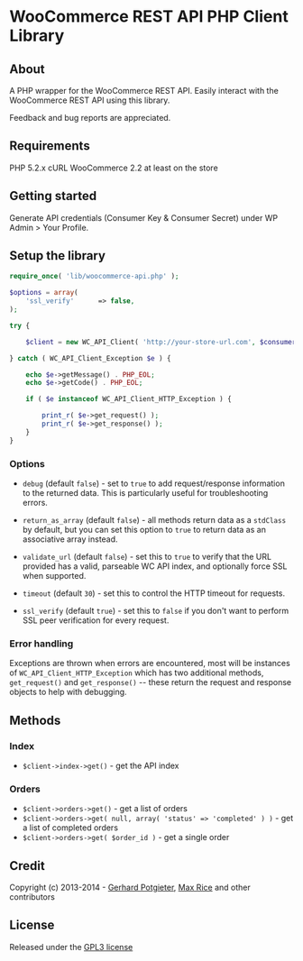 WooCommerce REST API PHP Client Library
=======================================

## About

A PHP wrapper for the WooCommerce REST API. Easily interact with the WooCommerce REST API using this library.

Feedback and bug reports are appreciated.

## Requirements

PHP 5.2.x
cURL
WooCommerce 2.2 at least on the store

## Getting started

Generate API credentials (Consumer Key & Consumer Secret) under WP Admin > Your Profile.

## Setup the library

```php
require_once( 'lib/woocommerce-api.php' );

$options = array(
	'ssl_verify'      => false,
);

try {

	$client = new WC_API_Client( 'http://your-store-url.com', $consumer_key, $consumer_secret, $options );

} catch ( WC_API_Client_Exception $e ) {

	echo $e->getMessage() . PHP_EOL;
	echo $e->getCode() . PHP_EOL;

	if ( $e instanceof WC_API_Client_HTTP_Exception ) {

		print_r( $e->get_request() );
		print_r( $e->get_response() );
	}
}
```

### Options

* `debug` (default `false`) - set to `true` to add request/response information to the returned data. This is particularly useful for troubleshooting errors.

* `return_as_array` (default `false`) - all methods return data as a `stdClass` by default, but you can set this option to `true` to return data as an associative array instead.

* `validate_url` (default `false`) - set this to `true` to verify that the URL provided has a valid, parseable WC API index, and optionally force SSL when supported.

* `timeout` (default `30`) - set this to control the HTTP timeout for requests.

* `ssl_verify` (default `true`) - set this to `false` if you don't want to perform SSL peer verification for every request.


### Error handling
Exceptions are thrown when errors are encountered, most will be instances of `WC_API_Client_HTTP_Exception` which has two additional methods, `get_request()` and `get_response()` -- these return the request and response objects to help with debugging.


## Methods

### Index

* `$client->index->get()` - get the API index

### Orders

* `$client->orders->get()` - get a list of orders
* `$client->orders->get( null, array( 'status' => 'completed' ) )` - get a list of completed orders
* `$client->orders->get( $order_id )` - get a single order


## Credit

Copyright (c) 2013-2014 - [Gerhard Potgieter](http://gerhardpotgieter.com/), [Max Rice](http://maxrice.com) and other contributors

## License
Released under the [GPL3 license](http://www.gnu.org/licenses/gpl-3.0.html)

